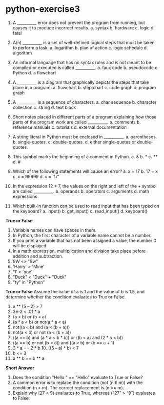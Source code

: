 # python-exercise3



1. A __________ error does not prevent the program from running, but causes it to produce incorrect results.
a. syntax
b. hardware
c. logic
d. fatal

2. A(n) __________ is a set of well-defined logical steps that must be taken to perform a task. a. logarithm
b. plan of action
c. logic schedule
d. algorithm

3. An informal language that has no syntax rules and is not meant to be compiled or executed is called __________.
a. faux code
b. pseudocode
c. Python
d. a flowchart

4. A __________ is a diagram that graphically depicts the steps that take place in a program.
a. flowchart
b. step chart
c. code graph
d. program graph

5. A __________ is a sequence of characters.
a. char sequence
b. character collection
c. string
d. text block

6. Short notes placed in different parts of a program explaining how those parts of the program work are called __________.
a. comments
b. reference manuals
c. tutorials
d. external documentation

7. A string literal in Python must be enclosed in __________.
a. parentheses.
b. single-quotes.
c. double-quotes.
d. either single-quotes or double-quotes.

8. This symbol marks the beginning of a comment in Python.
a. &
b. *
c. **
d. #

9. Which of the following statements will cause an error?
a. x = 17
b. 17 = x
c. x = 99999
d. x = '17'

10. In the expression 12 + 7, the values on the right and left of the + symbol are called __________.
a. operands
b. operators
c. arguments
d. math expressions

11. Which built-in function can be used to read input that has been typed on the keyboard?
a. input()
b. get_input()
c. read_input()
d. keyboard()

**True or False**
1. Variable names can have spaces in them.
2. In Python, the first character of a variable name cannot be a number.
3. If you print a variable that has not been assigned a value, the number 0 will be displayed.
4. In a math expression, multiplication and division take place before addition and subtraction.
5. 9W <> "9w"
6. 'Harry' > 'Mine'
7. '1' < 'one'
8. "Duck" < "Duck" + "Duck"
9. "ty" in "Python"

**True or False**
Assume the value of a is 1 and the value of b is 1.5, and determine whether the condition evaluates to True or False.
1. a ** (5 – 2) > 7
2. 3e-2 < .01 * a
3. (a < b) or (b < a)
4. (a * a < b) or not(a * a < a)
5. not((a < b) and (a < (b + a)))
6. not(a < b) or not (a < (b + a))
7. ((a == b) and (a * a < b * b)) or ((b < a) and (2 * a < b))
8. ((a == b) or not (b < a)) and ((a < b) or (b == a + 1)
9. 3 * a == 2 * b 10. ((5 – a) * b) < 7
10. b <= 3
11. a ** b == b ** a

**Short Answer**
1. Does the condition "Hello " == "Hello" evaluate to True or False?
2. A common error is to replace the condition (not (n 6 m)) with the condition (n > m). The correct replacement is (n >= m).
3. Explain why (27 > 9) evaluates to True, whereas (“27” > “9”) evaluates to False.
